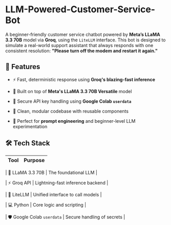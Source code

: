 # LLM-Powered-Customer-Service-Bot

A beginner-friendly customer service chatbot powered by **Meta’s LLaMA 3.3 70B** model via **Groq**, using the `LiteLLM` interface. This bot is designed to simulate a real-world support assistant that always responds with one consistent resolution: **"Please turn off the modem and restart it again."**

## 🚀 Features

- ⚡️ Fast, deterministic response using **Groq's blazing-fast inference**
  
- 🧠 Built on top of **Meta's LLaMA 3.3 70B Versatile** model
  
- 🔐 Secure API key handling using **Google Colab `userdata`**
  
- 🧾 Clean, modular codebase with reusable components
  
- 🧪 Perfect for **prompt engineering** and beginner-level LLM experimentation

## 🛠️ Tech Stack

| Tool | Purpose |
|------|---------|

| 🧠 LLaMA 3.3 70B | The foundational LLM |

| ⚡ Groq API | Lightning-fast inference backend |

| 🧩 LiteLLM | Unified interface to call models |

| 💻 Python | Core logic and scripting |

| 🛡️ Google Colab `userdata` | Secure handling of secrets |
